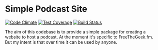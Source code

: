 # Simple Podcast Site

[![Code Climate](https://codeclimate.com/github/settermjd/podcast-site/badges/gpa.svg)](https://codeclimate.com/github/settermjd/podcast-site)
[![Test Coverage](https://codeclimate.com/github/settermjd/podcast-site/badges/coverage.svg)](https://codeclimate.com/github/settermjd/podcast-site/coverage)
[![Build Status](https://travis-ci.org/settermjd/podcast-site.svg?branch=develop)](https://travis-ci.org/settermjd/podcast-site)

The aim of this codebase is to provide a simple package for creating a 
website to host a podcast. At the moment it's specific to FreeTheGeek.fm.
But my intent is that over time it can be used by anyone.

